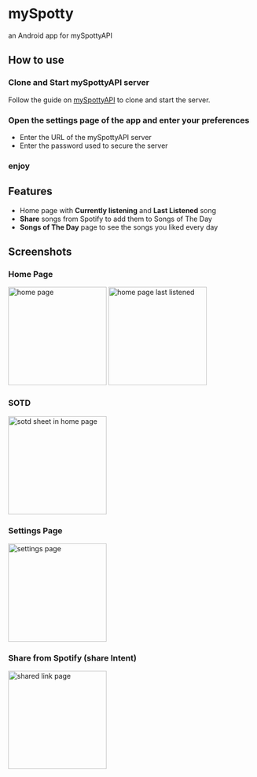 # mySpotty
an Android app for mySpottyAPI

## How to use

### Clone and Start mySpottyAPI server 
Follow the guide on [mySpottyAPI](https://github.com/reloia/mySpottyAPI) to clone and start the server.

### Open the settings page of the app and enter your preferences
- Enter the URL of the mySpottyAPI server
- Enter the password used to secure the server

### enjoy

## Features

- Home page with **Currently listening** and **Last Listened** song
- **Share** songs from Spotify to add them to Songs of The Day
- **Songs of The Day** page to see the songs you liked every day

## Screenshots
### Home Page
<img src="https://github.com/user-attachments/assets/20ed3dc6-2513-4501-b518-8afafcb7b06b" width=200 alt="home page"> <img src="https://github.com/user-attachments/assets/0ae5565e-26f7-4f68-860e-7bd0b23bdc4b" width=200 alt="home page last listened">   

### SOTD
<img src="https://github.com/user-attachments/assets/5848351c-deb3-4956-9f1f-aff9d7c02b07" width=200 alt="sotd sheet in home page" />  

### Settings Page
<img src="https://github.com/user-attachments/assets/13910be7-3d9e-448d-8de5-aeb649afdf5a" width=200 alt="settings page" >

### Share from Spotify (share Intent)
<img src="https://github.com/user-attachments/assets/83f184fa-c8a6-4e25-9252-fa36999e82b1" width=200 alt="shared link page" />

